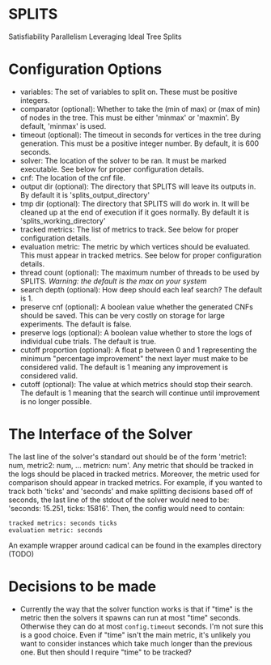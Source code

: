 # SPLITS
Satisfiability Parallelism Leveraging Ideal Tree Splits

# Configuration Options
- variables: The set of variables to split on. These must be positive integers.
- comparator (optional): Whether to take the (min of max) or (max of min) of nodes in the tree. This must be either 'minmax' or 'maxmin'. By default, 'minmax' is used.
- timeout (optional): The timeout in seconds for vertices in the tree during generation. This must be a positive integer number. By default, it is 600 seconds.
- solver: The location of the solver to be ran. It must be marked executable. See below for proper configuration details.
- cnf: The location of the cnf file.
- output dir (optional): The directory that SPLITS will leave its outputs in. By default it is 'splits_output_directory'
- tmp dir (optional): The directory that SPLITS will do work in. It will be cleaned up at the end of execution if it goes normally. By default it is 'splits_working_directory'
- tracked metrics: The list of metrics to track. See below for proper configuration details.
- evaluation metric: The metric by which vertices should be evaluated. This must appear in tracked metrics. See below for proper configuration details.
- thread count (optional): The maximum number of threads to be used by SPLITS. *Warning: the default is the max on your system*
- search depth (optional): How deep should each leaf search? The default is 1.
- preserve cnf (optional): A boolean value whether the generated CNFs should be saved. This can be very costly on storage for large experiments. The default is false.
- preserve logs (optional): A boolean value whether to store the logs of individual cube trials. The default is true.
- cutoff proportion (optional): A float p between 0 and 1 representing the minimum "percentage improvement" the next layer must make to be considered valid. The default is 1 meaning any improvement is considered valid.
- cutoff (optional): The value at which metrics should stop their search. The default is 1 meaning that the search will continue until improvement is no longer possible.

# The Interface of the Solver
The last line of the solver's standard out should be of the form 'metric1: num, metric2: num, ... metricn: num'. Any metric that should be tracked in the logs should be placed in tracked metrics. Moreover, the metric used for comparison should appear in tracked metrics. For example, if you wanted to track both 'ticks' and 'seconds' and make splitting decisions based off of seconds, the last line of the stdout of the solver would need to be: 'seconds: 15.251, ticks: 15816'. Then, the config would need to contain:
```
tracked metrics: seconds ticks
evaluation metric: seconds
```
An example wrapper around cadical can be found in the examples directory (TODO)

# Decisions to be made
- Currently the way that the solver function works is that if "time" is the metric then the solvers it spawns can run at most "time" seconds. Otherwise they can do at most `config.timeout` seconds. I'm not sure this is a good choice. Even if "time" isn't the main metric, it's unlikely you want to consider instances which take much longer than the previous one. But then should I require "time" to be tracked? 